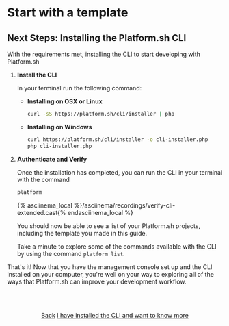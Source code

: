 <html>
<head>
  <link rel="stylesheet" type="text/css" href="/asciinema/asciinema-player.css" />
  <script src="/asciinema/asciinema-player.js"></script>
</head>
</html>

# Start with a template

## Next Steps: Installing the Platform.sh CLI

With the requirements met, installing the CLI to start developing with Platform.sh

1. **Install the CLI**

    In your terminal run the following command:

    * **Installing on OSX or Linux**
    
       ```bash
       curl -sS https://platform.sh/cli/installer | php
       ```
       
    * **Installing on Windows**
    
       ```bash
       curl https://platform.sh/cli/installer -o cli-installer.php
       php cli-installer.php
       ```
   
2. **Authenticate and Verify**

   Once the installation has completed, you can run the CLI in your terminal with the command
   
   ```bash
   platform
   ```

    {% asciinema_local %}/asciinema/recordings/verify-cli-extended.cast{% endasciinema_local %}
   
   You should now be able to see a list of your Platform.sh projects, including the template you made in this guide.
   
   Take a minute to explore some of the commands available with the CLI by using the command `platform list`.
   
That's it! Now that you have the management console set up and the CLI installed on your computer, you're well on your way to exploring all of the ways that Platform.sh can improve your development workflow.

<html>
<head>
<link rel="stylesheet" href="/styles/styles.css">
</head>
<body>

<br/><br/>

<center>

<a href="/gettingstarted/template/cli-requirements.html" class="buttongen small">Back</a>
<a href="/gettingstarted/template/next-steps.html" class="buttongen small">I have installed the CLI and want to know more</a>

</center>

<br/><br/>

</body>
</html>
